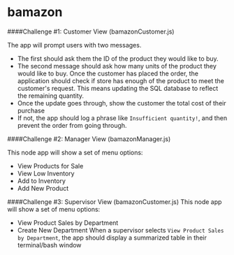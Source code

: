 # bamazon

####Challenge #1: Customer View (bamazonCustomer.js)

The app will prompt users with two messages.
* The first should ask them the ID of the product they would like to buy.
* The second message should ask how many units of the product they would like to buy.
Once the customer has placed the order, the application should check if store has enough of the product to meet the customer's request. This means updating the SQL database to reflect the remaining quantity.
* Once the update goes through, show the customer the total cost of their purchase
* If not, the app should log a phrase like `Insufficient quantity!`, and then prevent the order from going through.

####Challenge #2: Manager View (bamazonManager.js)

This node app will show a set of menu options:
* View Products for Sale
* View Low Inventory
* Add to Inventory
* Add New Product

####Challenge #3: Supervisor View (bamazonCustomer.js)
This node app will show a set of menu options:
* View Product Sales by Department
* Create New Department
 When a supervisor selects `View Product Sales by Department`, the app should display a summarized table in their terminal/bash window

